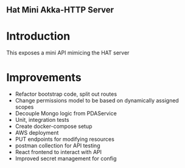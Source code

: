 ## Hat Mini Akka-HTTP Server

# Introduction
This exposes a mini API mimicing the HAT server

# Improvements
- Refactor bootstrap code, split out routes
- Change permissions model to be based on dynamically assigned scopes
- Decouple Mongo logic from PDAService
- Unit, integration tests
- Create docker-compose setup
- AWS deployment
- PUT endpoints for modifying resources
- postman collection for API testing
- React frontend to interact with API
- Improved secret management for config